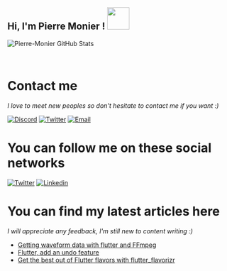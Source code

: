 <h2> Hi, I'm Pierre Monier ! <img src="https://media.giphy.com/media/mGcNjsfWAjY5AEZNw6/giphy.gif" width="50"></h2>



<p align="left">
<img alt="Pierre-Monier GitHub Stats" align="center" src="https://github-readme-stats.vercel.app/api?username=Pierre-Monier&bg_color=2a251f&border_radius=20&title_color=d6c9bc&icon_color=d6c9bc&text_color=ffffff&show_icons=true">
</p>

<br>

<h1>Contact me</h1>

<i>I love to meet new peoples so don't hesitate to contact me if you want :)</i>

[![Discord](https://img.shields.io/badge/discord-5865f2?style=for-the-badge&logo=Discord&logoColor=white&link=https://discord.com/users/338345652939390978)](https://discord.com/users/338345652939390978)
[![Twitter](https://img.shields.io/badge/twitter-1da1f1?style=for-the-badge&logo=twitter&logoColor=white&link=https://twitter.com/Monier96P)](https://twitter.com/Monier96P)
[![Email](https://img.shields.io/badge/email-000000?style=for-the-badge&logo=gmail&logoColor=white&link=p.monier96@gmail.com)](p.monier96@gmail.com)

<h1>You can follow me on these social networks</h2>

[![Twitter](https://img.shields.io/badge/twitter-1da1f1?style=for-the-badge&logo=twitter&logoColor=white&link=https://twitter.com/Monier96P)](https://twitter.com/Monier96P)
[![Linkedin](https://img.shields.io/badge/linkedin-5ab0f7?style=for-the-badge&logo=Linkedin&logoColor=white&link=https://www.linkedin.com/in/pierre-monier-026aa3174/)](https://www.linkedin.com/in/pierre-monier-026aa3174/)

<h1>You can find my latest articles here</h1>

<i>I will appreciate any feedback, I'm still new to content writing :)</i>


<!-- BLOG-POST-LIST:START -->
- [Getting waveform data with flutter and FFmpeg](https://pmonier.medium.com/getting-waveform-data-with-flutter-and-ffmpeg-32b7abe2a026?source=rss-de40fb673fd9------2)
- [Flutter, add an undo feature](https://pmonier.medium.com/flutter-add-an-undo-feature-6808b58f88b9?source=rss-de40fb673fd9------2)
- [Get the best out of Flutter flavors with flutter_flavorizr](https://pmonier.medium.com/get-the-best-out-of-flutter-flavors-with-flutter-flavorizr-5c5da0f00b99?source=rss-de40fb673fd9------2)
<!-- BLOG-POST-LIST:END -->
